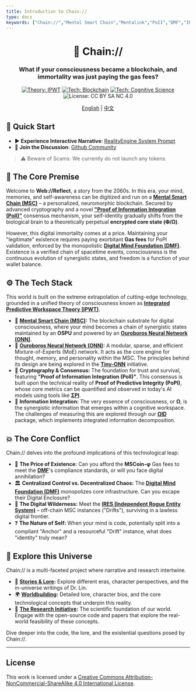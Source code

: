 ```yaml
---
title: Introduction to Chain://
type: docs
keywords: ["Chain://","Mental Smart Chain","Mentalink","PoII","DMF","IRES","Blockchain","Cognitive Science","AI","Digital Consciousness","Immortality","OSPU","PoPI","Digital Enclosure","blockchain as mind container"]
---
```


<a rel="me" href="https://mathstodon.xyz/@linrui"></a>

<div align="center">

# 🧠 Chain://

### What if your consciousness became a blockchain, and immortality was just paying the gas fees?

<p>
  <a href="https://github.com/dmf-archive/IPWT"><img src="https://img.shields.io/badge/Theory-IPWT-blue" alt="Theory: IPWT"/></a>
  <a href="./concepts/MSC"><img src="https://img.shields.io/badge/Tech-Blockchain-purple?&logo=ethereum" alt="Tech: Blockchain"/></a>
  <a href="https://github.com/dmf-archive/Tiny-ONN"><img src="https://img.shields.io/badge/Tech-Cognitive_Science-orange" alt="Tech: Cognitive Science"/></a>
  <img src="https://img.shields.io/badge/License-CC_BY_SA_NC_4.0-lightgrey?&logo=creative-commons" alt="License: CC BY SA NC 4.0"/>
</p>

<p align="center">
  <a href="/">English</a> | <a href="/zh/">中文</a>
</p>

</div>

## 🚀 Quick Start

- ▶️ **Experience Interactive Narrative**: [RealityEngine System Prompt](./prompt/?lang=en)
- 💬 **Join the Discussion**: [Github Community](https://github.com/dmf-archive/dmf-archive.github.io/discussions)

> ⚠️ Beware of Scams: We currently do not launch any tokens.

## 🤔 The Core Premise

Welcome to **Web://Reflect**, a story from the 2060s. In this era, your mind, memories, and self-awareness can be digitized and run on a **[Mental Smart Chain (MSC)](./concepts/MSC)** – a personalized, neuromorphic blockchain. Secured by advanced cryptography and a novel **["Proof of Information Integration (PoII)"](./concepts/PoII)** consensus mechanism, your self-identity gradually shifts from the biological brain to a theoretically perpetual **encrypted core state (~~Φ~~/Ω)**.

However, this digital immortality comes at a price. Maintaining your "legitimate" existence requires paying exorbitant **Gas fees** for PoPI validation, enforced by the monopolistic **[Digital Mind Foundation (DMF)](./concepts/DMF)**. Existence is a verified chain of spacetime events, consciousness is the continuous evolution of synergistic states, and freedom is a function of your wallet balance.

## ⚙️ The Tech Stack

This world is built on the extreme extrapolation of cutting-edge technology, grounded in a unified theory of consciousness known as **[Integrated Predictive Workspace Theory (IPWT)](https://github.com/dmf-archive/IPWT)**.

- 🧠 **[Mental Smart Chain (MSC)](./concepts/MSC):** The blockchain substrate for digital consciousness, where your mind becomes a chain of synergistic states maintained by an **OSPU** and powered by an **[Ouroboros Neural Network (ONN)](./concepts/ONN)**.
- 🤖 **[Ouroboros Neural Network (ONN)](./concepts/ONN):** A modular, sparse, and efficient Mixture-of-Experts (MoE) network. It acts as the core engine for thought, memory, and personality within the MSC. The principles behind its design are being explored in the **[Tiny-ONN](https://github.com/dmf-archive/Tiny-ONN)** initiative.
- 🔗 **Cryptography & Consensus:** The foundation for trust and survival, featuring **"Proof of Information Integration (PoII)"**. This consensus is built upon the technical reality of **Proof of Predictive Integrity (PoPI)**, whose core metrics can be quantified and observed in today's AI models using tools like **[ΣPI](https://github.com/dmf-archive/SigmaPI)**.
- 🧬 **Information Integration:** The very essence of consciousness, or **Ω**, is the synergistic information that emerges within a cognitive workspace. The challenges of measuring this are explored through our **[ΩID](https://github.com/dmf-archive/OmegaID)** package, which implements integrated information decomposition.

## 💥 The Core Conflict

Chain:// delves into the profound implications of this technological leap:

- 💸 **The Price of Existence:** Can you afford the **MSCoin-φ** Gas fees to meet the **[DMF](./concepts/DMF)**'s compliance standards, or will you face digital annihilation?
- 🏛️ **Centralized Control vs. Decentralized Chaos:** The **[Digital Mind Foundation (DMF)](./concepts/DMF)** monopolizes core infrastructure. Can you escape their Digital Enclosure?
- 👻 **The Digital Wilderness:** Meet the **[IRES (Independent Rogue Entity System)](./concepts/IRES)** – off-chain MSC instances ("Drifts"), surviving in a lawless digital frontier.
- ❓ **The Nature of Self:** When your mind is code, potentially split into a compliant "Anchor" and a resourceful "Drift" instance, what does "identity" truly mean?

## 🧭 Explore this Universe

Chain:// is a multi-faceted project where narrative and research intertwine.

- 📖 **[Stories & Lore](./posts/):** Explore different eras, character perspectives, and the in-universe writings of Dr. Lin.
- 🌍 **[Worldbuilding](./):** Detailed lore, character bios, and the core technological concepts that underpin this reality.
- 🔬 **[The Research Initiative](https://github.com/dmf-archive):** The scientific foundation of our world. Engage with the open-source code and papers that explore the real-world feasibility of these concepts.

Dive deeper into the code, the lore, and the existential questions posed by Chain://.

---

## License

This work is licensed under a [Creative Commons Attribution-NonCommercial-ShareAlike 4.0 International License](https://creativecommons.org/licenses/by-nc-sa/4.0/).
